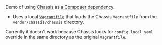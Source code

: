 Demo of using [Chassis](https://github.com/Chassis/Chassis) as [a Composer dependency](https://github.com/Chassis/Chassis/issues/481).

- Uses a local [`Vagrantfile`](Vagrantfile) that loads the Chassis `Vagrantfile` from the `vendor/chassis/chassis` directory.

Currently it doesn't work because Chassis looks for `config.local.yaml` override in the same directory as the original `Vagrantfile`.
